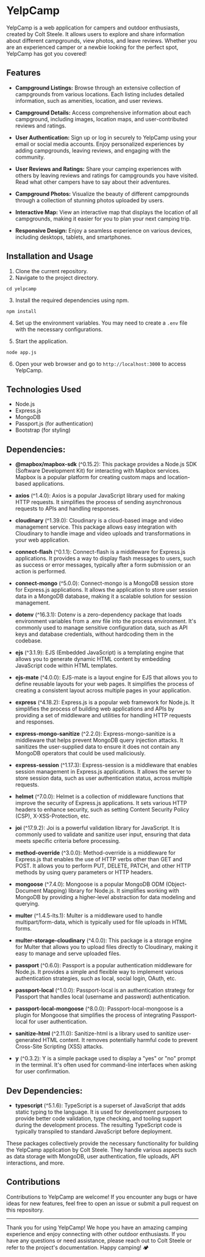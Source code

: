 # YelpCamp

YelpCamp is a web application for campers and outdoor enthusiasts, created by Colt Steele. It allows users to explore and share information about different campgrounds, view photos, and leave reviews. Whether you are an experienced camper or a newbie looking for the perfect spot, YelpCamp has got you covered!

## Features

- **Campground Listings:** Browse through an extensive collection of campgrounds from various locations. Each listing includes detailed information, such as amenities, location, and user reviews.

- **Campground Details:** Access comprehensive information about each campground, including images, location maps, and user-contributed reviews and ratings.

- **User Authentication:** Sign up or log in securely to YelpCamp using your email or social media accounts. Enjoy personalized experiences by adding campgrounds, leaving reviews, and engaging with the community.

- **User Reviews and Ratings:** Share your camping experiences with others by leaving reviews and ratings for campgrounds you have visited. Read what other campers have to say about their adventures.

- **Campground Photos:** Visualize the beauty of different campgrounds through a collection of stunning photos uploaded by users.

- **Interactive Map:** View an interactive map that displays the location of all campgrounds, making it easier for you to plan your next camping trip.

- **Responsive Design:** Enjoy a seamless experience on various devices, including desktops, tablets, and smartphones.

## Installation and Usage

1. Clone the current repository.
2. Navigate to the project directory.
```
cd yelpcamp
```
3. Install the required dependencies using npm.
```
npm install
```

4. Set up the environment variables. You may need to create a `.env` file with the necessary configurations.

5. Start the application.
```
node app.js
```
6. Open your web browser and go to `http://localhost:3000` to access YelpCamp.

## Technologies Used

- Node.js
- Express.js
- MongoDB
- Passport.js (for authentication)
- Bootstrap (for styling)

## Dependencies:

- **@mapbox/mapbox-sdk** (^0.15.2):
  This package provides a Node.js SDK (Software Development Kit) for interacting with Mapbox services. Mapbox is a popular platform for creating custom maps and location-based applications.

- **axios** (^1.4.0):
  Axios is a popular JavaScript library used for making HTTP requests. It simplifies the process of sending asynchronous requests to APIs and handling responses.

- **cloudinary** (^1.39.0):
  Cloudinary is a cloud-based image and video management service. This package allows easy integration with Cloudinary to handle image and video uploads and transformations in your web application.

- **connect-flash** (^0.1.1):
  Connect-flash is a middleware for Express.js applications. It provides a way to display flash messages to users, such as success or error messages, typically after a form submission or an action is performed.

- **connect-mongo** (^5.0.0):
  Connect-mongo is a MongoDB session store for Express.js applications. It allows the application to store user session data in a MongoDB database, making it a scalable solution for session management.

- **dotenv** (^16.3.1):
  Dotenv is a zero-dependency package that loads environment variables from a .env file into the process environment. It's commonly used to manage sensitive configuration data, such as API keys and database credentials, without hardcoding them in the codebase.

- **ejs** (^3.1.9):
  EJS (Embedded JavaScript) is a templating engine that allows you to generate dynamic HTML content by embedding JavaScript code within HTML templates.

- **ejs-mate** (^4.0.0):
  EJS-mate is a layout engine for EJS that allows you to define reusable layouts for your web pages. It simplifies the process of creating a consistent layout across multiple pages in your application.

- **express** (^4.18.2):
  Express.js is a popular web framework for Node.js. It simplifies the process of building web applications and APIs by providing a set of middleware and utilities for handling HTTP requests and responses.

- **express-mongo-sanitize** (^2.2.0):
  Express-mongo-sanitize is a middleware that helps prevent MongoDB query injection attacks. It sanitizes the user-supplied data to ensure it does not contain any MongoDB operators that could be used maliciously.

- **express-session** (^1.17.3):
  Express-session is a middleware that enables session management in Express.js applications. It allows the server to store session data, such as user authentication status, across multiple requests.

- **helmet** (^7.0.0):
  Helmet is a collection of middleware functions that improve the security of Express.js applications. It sets various HTTP headers to enhance security, such as setting Content Security Policy (CSP), X-XSS-Protection, etc.

- **joi** (^17.9.2):
  Joi is a powerful validation library for JavaScript. It is commonly used to validate and sanitize user input, ensuring that data meets specific criteria before processing.

- **method-override** (^3.0.0):
  Method-override is a middleware for Express.js that enables the use of HTTP verbs other than GET and POST. It allows you to perform PUT, DELETE, PATCH, and other HTTP methods by using query parameters or HTTP headers.

- **mongoose** (^7.4.0):
  Mongoose is a popular MongoDB ODM (Object-Document Mapping) library for Node.js. It simplifies working with MongoDB by providing a higher-level abstraction for data modeling and querying.

- **multer** (^1.4.5-lts.1):
  Multer is a middleware used to handle multipart/form-data, which is typically used for file uploads in HTML forms.

- **multer-storage-cloudinary** (^4.0.0):
  This package is a storage engine for Multer that allows you to upload files directly to Cloudinary, making it easy to manage and serve uploaded files.

- **passport** (^0.6.0):
  Passport is a popular authentication middleware for Node.js. It provides a simple and flexible way to implement various authentication strategies, such as local, social login, OAuth, etc.

- **passport-local** (^1.0.0):
  Passport-local is an authentication strategy for Passport that handles local (username and password) authentication.

- **passport-local-mongoose** (^8.0.0):
  Passport-local-mongoose is a plugin for Mongoose that simplifies the process of integrating Passport-local for user authentication.

- **sanitize-html** (^2.11.0):
  Sanitize-html is a library used to sanitize user-generated HTML content. It removes potentially harmful code to prevent Cross-Site Scripting (XSS) attacks.

- **y** (^0.3.2):
  Y is a simple package used to display a "yes" or "no" prompt in the terminal. It's often used for command-line interfaces when asking for user confirmation.

## Dev Dependencies:

- **typescript** (^5.1.6):
  TypeScript is a superset of JavaScript that adds static typing to the language. It is used for development purposes to provide better code validation, type checking, and tooling support during the development process. The resulting TypeScript code is typically transpiled to standard JavaScript before deployment.

These packages collectively provide the necessary functionality for building the YelpCamp application by Colt Steele. They handle various aspects such as data storage with MongoDB, user authentication, file uploads, API interactions, and more.

## Contributions

Contributions to YelpCamp are welcome! If you encounter any bugs or have ideas for new features, feel free to open an issue or submit a pull request on this repository.

---

Thank you for using YelpCamp! We hope you have an amazing camping experience and enjoy connecting with other outdoor enthusiasts. If you have any questions or need assistance, please reach out to Colt Steele or refer to the project's documentation. Happy camping! 🏕️
